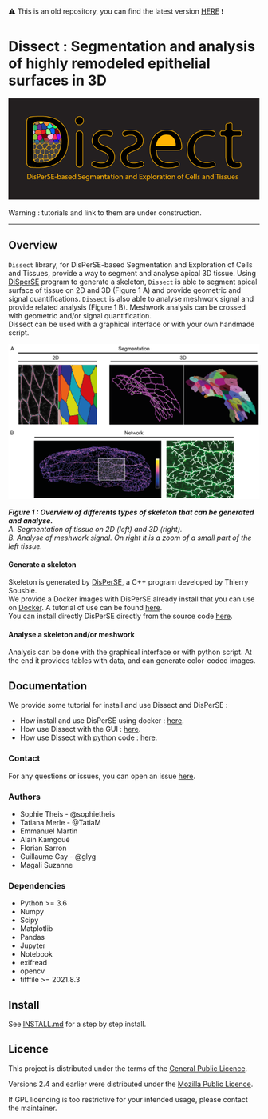 :warning: This is an old repository, you can find the latest version [HERE](https://src.koda.cnrs.fr/alain.kamgoue.3/dissect-visualization-docker) :heavy_exclamation_mark:   






# Dissect : Segmentation and analysis of highly remodeled epithelial surfaces in 3D

![Banner](doc/Illustrations/Logo.png)

Warning : tutorials and link to them are under construction. 
<hr/>

## Overview
`Dissect` library, for DisPerSE-based Segmentation and Exploration of Cells and Tissues, provide a way to segment and analyse apical 3D tissue. Using [DiSperSE](http://www2.iap.fr/users/sousbie/web/html/indexd41d.html) program to generate a skeleton, `Dissect` is able to segment apical surface of tissue on 2D and 3D (Figure 1 A) and provide geometric and signal quantifications. `Dissect` is also able to analyse meshwork signal and provide related analysis (Figure 1 B). Meshwork analysis can be crossed with geometric and/or signal quantification. 
<br>Dissect can be used with a graphical interface or with your own handmade script. 

![Figure1](doc/Illustrations/Figure1.png)


***Figure 1 : Overview of differents types of skeleton that can be generated and analyse.***
<br>*A. Segmentation of tissue on 2D (left) and 3D (right).*
<br>*B. Analyse of meshwork signal. On right it is a zoom of a small part of the left tissue.*

#### Generate a skeleton
Skeleton is generated by [DisPerSE](http://www2.iap.fr/users/sousbie/web/html/indexd41d.html), a C++ program developed by Thierry Sousbie. 
<br>We provide a Docker images with DisPerSE already install that you can use on [Docker](https://www.docker.com/). A tutorial of use can be found [here](NOTPROVIDEDYET). 
<br>You can install directly DisPerSE directly from the source code [here](http://thierry-sousbie.github.io/DisPerSE/). 

#### Analyse a skeleton and/or meshwork
Analysis can be done with the graphical interface or with python script. At the end it provides tables with data, and can generate color-coded images. 


## Documentation
We provide some tutorial for install and use Dissect and DisPerSE : 

* How install and use DisPerSE using docker : [here](NOTPROVIDEDYET).
* How use Dissect with the GUI : [here](NOTPROVIDEDYET).
* How use Dissect with python code : [here](NOTPROVIDEDYET).


### Contact
For any questions or issues, you can open an issue [here](https://github.com/sophietheis/Dissects/issues).

### Authors
* Sophie Theis - @sophietheis
* Tatiana Merle - @TatiaM
* Emmanuel Martin
* Alain Kamgoué
* Florian Sarron
* Guillaume Gay - @glyg
* Magali Suzanne

### Dependencies
* Python >= 3.6
* Numpy
* Scipy
* Matplotlib
* Pandas
* Jupyter
* Notebook
* exifread
* opencv
* tifffile >= 2021.8.3

## Install
See [INSTALL.md](INSTALL.md) for a step by step install. 



## Licence

This project is distributed under the terms of the [General Public Licence](https://www.gnu.org/licenses/gpl.html).


Versions 2.4 and earlier were distributed under the [Mozilla Public Licence](https://www.mozilla.org/en-US/MPL/2.0/).

If GPL licencing is too restrictive for your intended usage, please contact the maintainer.



